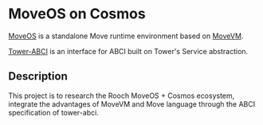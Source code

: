 # MoveOS on Cosmos 

[MoveOS](https://github.com/rooch-network/moveos) is a standalone Move runtime environment based on [MoveVM](https://github.com/move-language/move).

[Tower-ABCI](https://github.com/penumbra-zone/tower-abci) is an interface for ABCI built on Tower's Service abstraction.

## Description

This project is to research the Rooch MoveOS + Cosmos ecosystem, integrate the advantages of MoveVM and Move language through  the ABCI specification of tower-abci.


